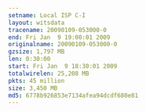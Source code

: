 ```yaml
---
setname: Local ISP C-I
layout: witsdata
tracename: 20090109-053000-0
end: Fri Jan  9 19:00:01 2009
originalname: 20090109-053000-0
gzsize: 1,797 MB
len: 0:30:00
start: Fri Jan  9 18:30:01 2009
totalwirelen: 25,208 MB
pkts: 45 million
size: 3,450 MB
md5: 6778b926853e7134afea94dcdf680e81
---
```

